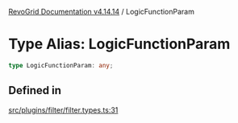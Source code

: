 [RevoGrid Documentation v4.14.14](README.md) / LogicFunctionParam

# Type Alias: LogicFunctionParam

```ts
type LogicFunctionParam: any;
```

## Defined in

[src/plugins/filter/filter.types.ts:31](https://github.com/revolist/revogrid/blob/fdfe81f10fb07db00151f14190ac038aded766a8/src/plugins/filter/filter.types.ts#L31)

